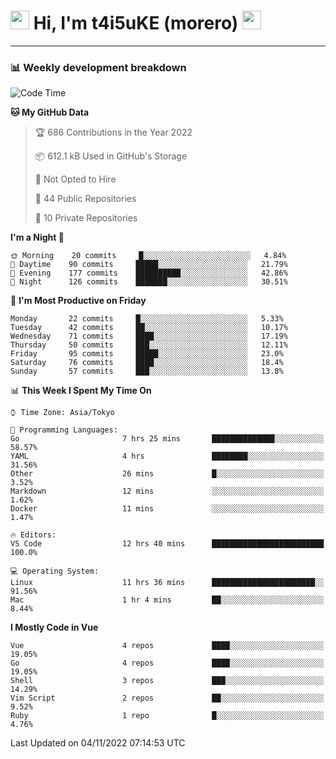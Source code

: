 <!-- Title -->
<h1>
    <img src="https://emojis.slackmojis.com/emojis/images/1600385609/10490/cactuar.gif?1600385609" width="30"/> 
    Hi, I'm t4i5uKE (morero) 
    <img src="https://emojis.slackmojis.com/emojis/images/1600385609/10490/cactuar.gif?1600385609" width="30"/>
</h1>

---

<h3> 📊 Weekly development breakdown </h3>
<!-- waka-readme-stats -->

<!--START_SECTION:waka-->
![Code Time](http://img.shields.io/badge/Code%20Time-1%2C287%20hrs%2057%20mins-blue)

**🐱 My GitHub Data** 

> 🏆 686 Contributions in the Year 2022
 > 
> 📦 612.1 kB Used in GitHub's Storage 
 > 
> 🚫 Not Opted to Hire
 > 
> 📜 44 Public Repositories 
 > 
> 🔑 10 Private Repositories  
 > 
**I'm a Night 🦉** 

```text
🌞 Morning    20 commits     █░░░░░░░░░░░░░░░░░░░░░░░░   4.84% 
🌆 Daytime    90 commits     █████░░░░░░░░░░░░░░░░░░░░   21.79% 
🌃 Evening    177 commits    ██████████░░░░░░░░░░░░░░░   42.86% 
🌙 Night      126 commits    ███████░░░░░░░░░░░░░░░░░░   30.51%

```
📅 **I'm Most Productive on Friday** 

```text
Monday       22 commits     █░░░░░░░░░░░░░░░░░░░░░░░░   5.33% 
Tuesday      42 commits     ██░░░░░░░░░░░░░░░░░░░░░░░   10.17% 
Wednesday    71 commits     ████░░░░░░░░░░░░░░░░░░░░░   17.19% 
Thursday     50 commits     ███░░░░░░░░░░░░░░░░░░░░░░   12.11% 
Friday       95 commits     █████░░░░░░░░░░░░░░░░░░░░   23.0% 
Saturday     76 commits     ████░░░░░░░░░░░░░░░░░░░░░   18.4% 
Sunday       57 commits     ███░░░░░░░░░░░░░░░░░░░░░░   13.8%

```


📊 **This Week I Spent My Time On** 

```text
⌚︎ Time Zone: Asia/Tokyo

💬 Programming Languages: 
Go                       7 hrs 25 mins       ██████████████░░░░░░░░░░░   58.57% 
YAML                     4 hrs               ████████░░░░░░░░░░░░░░░░░   31.56% 
Other                    26 mins             █░░░░░░░░░░░░░░░░░░░░░░░░   3.52% 
Markdown                 12 mins             ░░░░░░░░░░░░░░░░░░░░░░░░░   1.62% 
Docker                   11 mins             ░░░░░░░░░░░░░░░░░░░░░░░░░   1.47%

🔥 Editors: 
VS Code                  12 hrs 40 mins      █████████████████████████   100.0%

💻 Operating System: 
Linux                    11 hrs 36 mins      ███████████████████████░░   91.56% 
Mac                      1 hr 4 mins         ██░░░░░░░░░░░░░░░░░░░░░░░   8.44%

```

**I Mostly Code in Vue** 

```text
Vue                      4 repos             ████░░░░░░░░░░░░░░░░░░░░░   19.05% 
Go                       4 repos             ████░░░░░░░░░░░░░░░░░░░░░   19.05% 
Shell                    3 repos             ███░░░░░░░░░░░░░░░░░░░░░░   14.29% 
Vim Script               2 repos             ██░░░░░░░░░░░░░░░░░░░░░░░   9.52% 
Ruby                     1 repo              █░░░░░░░░░░░░░░░░░░░░░░░░   4.76%

```



 Last Updated on 04/11/2022 07:14:53 UTC
<!--END_SECTION:waka-->
